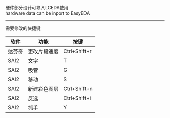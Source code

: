 硬件部分设计可导入LCEDA使用  
hardware data can be inport to EasyEDA  
****
需要修改的快捷键  

|软件|功能|按键|
|----|----|----|
|达芬奇|更改片段速度|Ctrl+Shift+r|
|SAI2|文字|T|
|SAI2|吸管|G|
|SAI2|移动|S|
|SAI2|新建彩色图层|Ctrl+Shift+n|
|SAI2|反选|Ctrl+Shift+i|
|SAI2|抓手|Y|